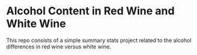 # Alcohol Content in Red Wine and White Wine

This repo consists of a simple summary stats project related to the alcohol differences in red wine versus white wine.
